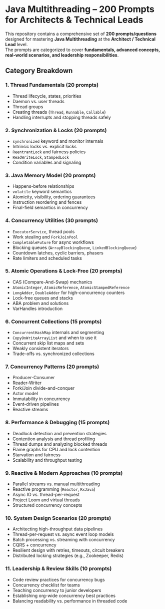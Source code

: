 # Java Multithreading – 200 Prompts for Architects & Technical Leads

This repository contains a comprehensive set of **200 prompts/questions** designed for mastering **Java Multithreading** at the **Architect / Technical Lead** level.  
The prompts are categorized to cover **fundamentals, advanced concepts, real-world scenarios, and leadership responsibilities**.



##  Category Breakdown

### 1. Thread Fundamentals (20 prompts)
- Thread lifecycle, states, priorities  
- Daemon vs. user threads  
- Thread groups  
- Creating threads (`Thread`, `Runnable`, `Callable`)  
- Handling interrupts and stopping threads safely  



### 2. Synchronization & Locks (20 prompts)
- `synchronized` keyword and monitor internals  
- Intrinsic locks vs. explicit locks  
- `ReentrantLock` and fairness policies  
- `ReadWriteLock`, `StampedLock`  
- Condition variables and signaling  



### 3. Java Memory Model (20 prompts)
- Happens-before relationships  
- `volatile` keyword semantics  
- Atomicity, visibility, ordering guarantees  
- Instruction reordering and fences  
- Final-field semantics in concurrency  



### 4. Concurrency Utilities (30 prompts)
- `ExecutorService`, thread pools  
- Work stealing and `ForkJoinPool`  
- `CompletableFuture` for async workflows  
- Blocking queues (`ArrayBlockingQueue`, `LinkedBlockingQueue`)  
- Countdown latches, cyclic barriers, phasers  
- Rate limiters and scheduled tasks  


### 5. Atomic Operations & Lock-Free (20 prompts)
- CAS (Compare-And-Swap) mechanics  
- `AtomicInteger`, `AtomicReference`, `AtomicStampedReference`  
- `LongAdder`, `DoubleAdder` for high-concurrency counters  
- Lock-free queues and stacks  
- ABA problem and solutions  
- VarHandles introduction  



### 6. Concurrent Collections (15 prompts)
- `ConcurrentHashMap` internals and segmenting  
- `CopyOnWriteArrayList` and when to use it  
- Concurrent skip list maps and sets  
- Weakly consistent iterators  
- Trade-offs vs. synchronized collections  



### 7. Concurrency Patterns (20 prompts)
- Producer-Consumer  
- Reader-Writer  
- Fork/Join divide-and-conquer  
- Actor model  
- Immutability in concurrency  
- Event-driven pipelines  
- Reactive streams  


### 8. Performance & Debugging (15 prompts)
- Deadlock detection and prevention strategies  
- Contention analysis and thread profiling  
- Thread dumps and analyzing blocked threads  
- Flame graphs for CPU and lock contention  
- Starvation and fairness  
- Scalability and throughput testing  



### 9. Reactive & Modern Approaches (10 prompts)
- Parallel streams vs. manual multithreading  
- Reactive programming (`Reactor`, `RxJava`)  
- Async IO vs. thread-per-request  
- Project Loom and virtual threads  
- Structured concurrency concepts  


### 10. System Design Scenarios (20 prompts)
- Architecting high-throughput data pipelines  
- Thread-per-request vs. async event loop models  
- Batch processing vs. streaming with concurrency  
- CQRS + concurrency  
- Resilient design with retries, timeouts, circuit breakers  
- Distributed locking strategies (e.g., Zookeeper, Redis)  


### 11. Leadership & Review Skills (10 prompts)
- Code review practices for concurrency bugs  
- Concurrency checklist for teams  
- Teaching concurrency to junior developers  
- Establishing org-wide concurrency best practices  
- Balancing readability vs. performance in threaded code  
